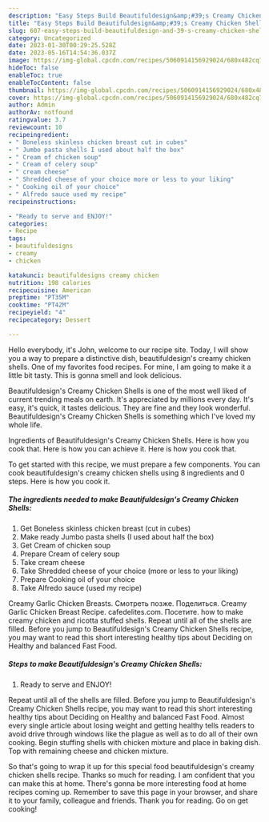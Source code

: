 ```yaml
---
description: "Easy Steps Build Beautifuldesign&amp;#39;s Creamy Chicken Shells yang Very Delicious"
title: "Easy Steps Build Beautifuldesign&amp;#39;s Creamy Chicken Shells yang Very Delicious"
slug: 607-easy-steps-build-beautifuldesign-and-39-s-creamy-chicken-shells-yang-very-delicious
category: Uncategorized
date: 2023-01-30T00:29:25.528Z
date: 2023-05-16T14:54:36.037Z
image: https://img-global.cpcdn.com/recipes/5060914156929024/680x482cq70/beautifuldesigns-creamy-chicken-shells-recipe-main-photo.jpg
hideToc: false
enableToc: true
enableTocContent: false
thumbnail: https://img-global.cpcdn.com/recipes/5060914156929024/680x482cq70/beautifuldesigns-creamy-chicken-shells-recipe-main-photo.jpg
cover: https://img-global.cpcdn.com/recipes/5060914156929024/680x482cq70/beautifuldesigns-creamy-chicken-shells-recipe-main-photo.jpg
author: Admin
authorAv: notfound
ratingvalue: 3.7
reviewcount: 10
recipeingredient:
- " Boneless skinless chicken breast cut in cubes"
- " Jumbo pasta shells I used about half the box"
- " Cream of chicken soup"
- " Cream of celery soup"
- " cream cheese"
- " Shredded cheese of your choice more or less to your liking"
- " Cooking oil of your choice"
- " Alfredo sauce used my recipe"
recipeinstructions:

- "Ready to serve and ENJOY!"
categories:
- Recipe
tags:
- beautifuldesigns
- creamy
- chicken

katakunci: beautifuldesigns creamy chicken 
nutrition: 198 calories
recipecuisine: American
preptime: "PT35M"
cooktime: "PT42M"
recipeyield: "4"
recipecategory: Dessert

---
```



Hello everybody, it's John, welcome to our recipe site. Today, I will show you a way to prepare a distinctive dish, beautifuldesign&#39;s creamy chicken shells. One of my favorites food recipes. For mine, I am going to make it a little bit tasty. This is gonna smell and look delicious.

Beautifuldesign&#39;s Creamy Chicken Shells is one of the most well liked of current trending meals on earth. It's appreciated by millions every day. It's easy, it's quick, it tastes delicious. They are fine and they look wonderful. Beautifuldesign&#39;s Creamy Chicken Shells is something which I've loved my whole life.

Ingredients of Beautifuldesign&#39;s Creamy Chicken Shells. Here is how you cook that. Here is how you can achieve it. Here is how you cook that.


To get started with this recipe, we must prepare a few components. You can cook beautifuldesign&#39;s creamy chicken shells using 8 ingredients and 0 steps. Here is how you cook it.

<!--inarticleads1-->

##### The ingredients needed to make Beautifuldesign&#39;s Creamy Chicken Shells:

1. Get  Boneless skinless chicken breast (cut in cubes)
1. Make ready  Jumbo pasta shells (I used about half the box)
1. Get  Cream of chicken soup
1. Prepare  Cream of celery soup
1. Take  cream cheese
1. Take  Shredded cheese of your choice (more or less to your liking)
1. Prepare  Cooking oil of your choice
1. Take  Alfredo sauce (used my recipe)


Creamy Garlic Chicken Breasts. Смотреть позже. Поделиться. Creamy Garlic Chicken Breast Recipe. cafedelites.com. Посетите. how to make creamy chicken and ricotta stuffed shells. Repeat until all of the shells are filled. Before you jump to Beautifuldesign&#39;s Creamy Chicken Shells recipe, you may want to read this short interesting healthy tips about Deciding on Healthy and balanced Fast Food. 

<!--inarticleads2-->

##### Steps to make Beautifuldesign&#39;s Creamy Chicken Shells:


1. Ready to serve and ENJOY!

Repeat until all of the shells are filled. Before you jump to Beautifuldesign&#39;s Creamy Chicken Shells recipe, you may want to read this short interesting healthy tips about Deciding on Healthy and balanced Fast Food. Almost every single article about losing weight and getting healthy tells readers to avoid drive through windows like the plague as well as to do all of their own cooking. Begin stuffing shells with chicken mixture and place in baking dish. Top with remaining cheese and chicken mixture. 

So that's going to wrap it up for this special food beautifuldesign&#39;s creamy chicken shells recipe. Thanks so much for reading. I am confident that you can make this at home. There's gonna be more interesting food at home recipes coming up. Remember to save this page in your browser, and share it to your family, colleague and friends. Thank you for reading. Go on get cooking!
